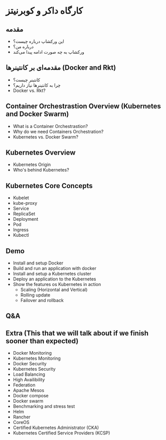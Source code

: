 # کارگاه داکر و کوبرنیتز

## مقدمه
* این ورکشاپ درباره چیست؟
* درباره من؟
* ورکشاپ به چه صورت ادامه پیدا می‌کند

## مقدمه‌ای بر کانتینرها (Docker and Rkt)
* کانتینر چیست؟
* چرا به کانتینرها نیاز داریم؟
* Docker vs. Rkt?

## Container Orchestrastion Overview (Kubernetes and Docker Swarm)
* What is a Container Orchestrastion?
* Why do we need Containers Orchestration?
* Kubernetes vs. Docker Swarm?

## Kubernetes Overview
* Kubernetes Origin
* Who's behind Kubernetes?

## Kubernetes Core Concepts
* Kubelet
* kube-proxy
* Service
* ReplicaSet
* Deployment
* Pod
* Ingress
* Kubectl

## Demo
* Install and setup Docker
* Build and run an application with docker
* Install and setup a Kubernetes cluster
* Deploy an application to the Kubernetes
* Show the features os Kubernetes in action
  * Scaling (Horizontal and Vertical)
  * Rolling update
  * Failover and rollback
  
## Q&A

## Extra (This that we will talk about if we finish sooner than expected)
* Docker Monitoring
* Kubernetes Monitoring
* Docker Security
* Kubernetes Security
* Load Balancing
* High Availibility
* Federation
* Apache Mesos
* Docker compose
* Docker swarm
* Benchmarking and stress test
* Helm
* Rancher
* CoreOS
* Certified Kubernetes Administrator (CKA)
* Kubernetes Certified Service Providers (KCSP)
